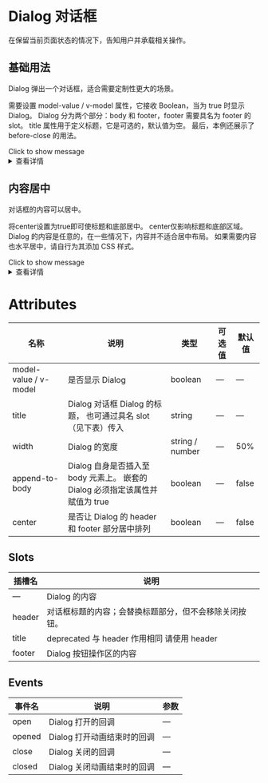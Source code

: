 <script lang="ts" setup>
import { ref } from 'vue'

const dialogVisible1 = ref(false)
const dialogVisible2 = ref(false)

const showDialog1 = ()=>{
  dialogVisible1.value = true
}

const handleCancel1 = ()=>{
  dialogVisible1.value = false
}

const handleConfirm1 = ()=>{ 
  dialogVisible1.value = false
}

const showDialog2 = () => {
  dialogVisible2.value = true
}

const handleCancel2 = ()=>{
  dialogVisible2.value = false
}

const handleConfirm2 = ()=>{ 
  dialogVisible2.value = false
}
</script>

# Dialog 对话框
在保留当前页面状态的情况下，告知用户并承载相关操作。

## 基础用法
Dialog 弹出一个对话框，适合需要定制性更大的场景。

需要设置 model-value / v-model 属性，它接收 Boolean，当为 true 时显示 Dialog。 Dialog 分为两个部分：body 和 footer，footer 需要具名为 footer 的 slot。 title 属性用于定义标题，它是可选的，默认值为空。 最后，本例还展示了 before-close 的用法。

<div class="example">
  <vi-button text type="primary" @click="showDialog1">
    Click to show message
  </vi-button>

  <vi-dialog title="DialogTitle" width="500px" v-model="dialogVisible1">
    <template #content>
      这是content
    </template>
    <template #footer>
      <vi-button @click="handleCancel1">取消</vi-button>
      <vi-button type="primary" @click="handleConfirm1">确定</vi-button>
    </template>
  </vi-dialog>
</div>

<style scoped>
.dialog-footer button:first-child {
  margin-right: 10px;
}
</style>

<details>
<summary>查看详情</summary>

``` vue
<template>
  <vi-button text type="primary" @click="showDialog">
    Click to show message
  </vi-button>

  <vi-dialog title="DialogTitle" width="500px" v-model="dialogVisible">
    <template #content>
      这是content
    </template>
    <template #footer>
      <vi-button @click="handleCancel">取消</vi-button>
      <vi-button type="primary" @click="handleConfirm">确定</vi-button>
    </template>
  </vi-dialog>
</template>

<script lang="ts" setup>
import { ref } from 'vue'

const dialogVisible = ref(false)

const showDialog = ()=>{
  dialogVisible.value = true
}

const handleCancel = ()=>{
  dialogVisible.value = false
}

const handleConfirm = ()=>{ 
  dialogVisible.value = false
}
</script>

<style scoped>
.dialog-footer button:first-child {
  margin-right: 10px;
}
</style>
```
</details>

## 内容居中
对话框的内容可以居中。

将center设置为true即可使标题和底部居中。 center仅影响标题和底部区域。 Dialog 的内容是任意的，在一些情况下，内容并不适合居中布局。 如果需要内容也水平居中，请自行为其添加 CSS 样式。

<div class="example">
  <vi-button text type="primary" @click="showDialog2">
    Click to show message
  </vi-button>

  <vi-dialog title="DialogTitle" width="500px" v-model="dialogVisible2" center>
    <template #content>
      这是content
    </template>
    <template #footer>
      <vi-button @click="handleCancel2">取消</vi-button>
      <vi-button type="primary" @click="handleConfirm2">确定</vi-button>
    </template>
  </vi-dialog>
</div>

<style scoped>
.dialog-footer button:first-child {
  margin-right: 10px;
}
</style>


<details>
<summary>查看详情</summary>

``` vue
<template>
  <vi-button text type="primary" @click="showDialog">
    Click to show message
  </vi-button>

  <vi-dialog title="DialogTitle" width="500px" v-model="dialogVisible" center>
    <template #content>
      这是content
    </template>
    <template #footer>
      <vi-button @click="handleCancel">取消</vi-button>
      <vi-button type="primary" @click="handleConfirm">确定</vi-button>
    </template>
  </vi-dialog>
</template>

<script lang="ts" setup>
import { ref } from 'vue'

const dialogVisible = ref(false)

const showDialog = ()=>{
  dialogVisible.value = true
}

const handleCancel = ()=>{
  dialogVisible.value = false
}

const handleConfirm = ()=>{ 
  dialogVisible.value = false
}
</script>

<style scoped>
.dialog-footer button:first-child {
  margin-right: 10px;
}
</style>
```
</details>


# Attributes
| 名称 |	说明 |	类型 | 可选值 |	默认值 |
|------|------|--------|-------|--------|
| model-value / v-model | 是否显示 Dialog | boolean | —  |  — |
| title | Dialog 对话框 Dialog 的标题， 也可通过具名 slot （见下表）传入 | string | —  |  — |
| width | Dialog 的宽度 | string / number | —  |  50% |
| append-to-body | Dialog 自身是否插入至 body 元素上。 嵌套的 Dialog 必须指定该属性并赋值为 true | boolean | —  | false |
| center | 是否让 Dialog 的 header 和 footer 部分居中排列 | boolean | —  | false |


## Slots
| 插槽名 | 说明 |
|-------|------|
| — |	Dialog 的内容 |
|header |	对话框标题的内容；会替换标题部分，但不会移除关闭按钮。 |
| title | deprecated	与 header 作用相同 请使用 header |
| footer |	Dialog 按钮操作区的内容 |

## Events
| 事件名 |	说明 |	参数 |
|--------|-------|-------|
| open | Dialog 打开的回调 | — |
| opened |	Dialog 打开动画结束时的回调 |	— |
| close |	Dialog 关闭的回调 |	— |
| closed |	Dialog 关闭动画结束时的回调 | — |